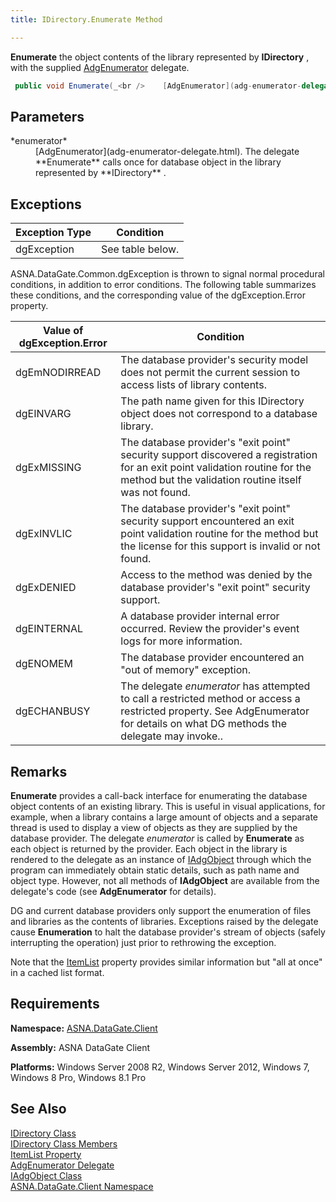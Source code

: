 ```yaml
---
title: IDirectory.Enumerate Method

---
```


**Enumerate** the object contents of the library represented by **IDirectory** , with the supplied [ AdgEnumerator](adg-enumerator-delegate.html) delegate.

```cs
 public void Enumerate(_<br />    [AdgEnumerator](adg-enumerator-delegate.html) enumerator <br />);
```


## Parameters

<dl>
        <dt>
 *enumerator* 
        </dt>
        <dd>
[AdgEnumerator](adg-enumerator-delegate.html). The delegate **Enumerate** calls once for database object in the library represented by **IDirectory** .
</dd>
</dl>

## Exceptions



| Exception Type | Condition |
| ---- | ---- |
| dgException | See table below. |



ASNA.DataGate.Common.dgException is thrown to signal normal procedural conditions, in addition to error conditions. The following table summarizes these conditions, and the corresponding value of the dgException.Error property.<br />



| Value of dgException.Error | Condition |
| ---- | ---- |
| <p>dgEmNODIRREAD | The database provider's security model does not permit the current session to access lists of library contents. |
| dgEINVARG | The path name given for this IDirectory object does not correspond to a database library. |
| dgExMISSING | The database provider's "exit point" security support discovered a registration for an exit point validation routine for the method but the validation routine itself was not found. |
| dgExINVLIC | The database provider's "exit point" security support encountered an exit point validation routine for the method but the license for this support is invalid or not found. |
| dgExDENIED | Access to the method was denied by the database provider's "exit point" security support. |
| dgEINTERNAL | A database provider internal error occurred. Review the provider's event logs for more information. |
| dgENOMEM | The database provider encountered an "out of memory" exception. |
| dgECHANBUSY | The delegate *enumerator* has attempted to call a restricted method or access a restricted property. See AdgEnumerator for details on what DG methods the delegate may invoke.. |



## Remarks

**Enumerate** provides a call-back interface for enumerating the database object contents of an existing library. This is useful in visual applications, for example, when a library contains a large amount of objects and a separate thread is used to display a view of objects as they are supplied by the database provider. The delegate *enumerator* is called by **Enumerate** as each object is returned by the provider. Each object in the library is rendered to the delegate as an instance of [IAdgObject](iadg-object-class.html) through which the program can immediately obtain static details, such as path name and object type. However, not all methods of **IAdgObject** are available from the delegate's code (see **AdgEnumerator** for details).

DG and current database providers only support the enumeration of files and libraries as the contents of libraries. Exceptions raised by the delegate cause **Enumeration** to halt the database provider's stream of objects (safely interrupting the operation) just prior to rethrowing the exception.

Note that the [ItemList](idirectory-class-item-list-property.html) property provides similar information but "all at once" in a cached list format.
## Requirements

<span> **Namespace:** [ASNA.DataGate.Client](datagate-client-namespace.html) </span> 

<span> **Assembly:** ASNA DataGate Client</span> 

<span> **Platforms:** Windows Server 2008 R2, Windows Server 2012, Windows 7, Windows 8 Pro, Windows 8.1 Pro</span> 
## See Also


[IDirectory Class](idirectory-class.html)
      <br />
[IDirectory Class Members](idirectory-members.html)
      <br />
[ItemList Property](idirectory-class-item-list-property.html)
      <br />
[AdgEnumerator Delegate](adg-enumerator-delegate.html)
      <br />
[IAdgObject Class](iadg-object-class.html)
      <br />
[ASNA.DataGate.Client Namespace](datagate-client-namespace.html)

